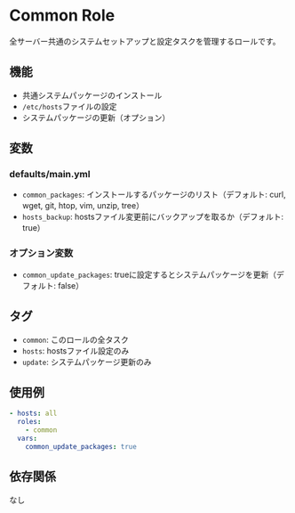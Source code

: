 # Common Role

全サーバー共通のシステムセットアップと設定タスクを管理するロールです。

## 機能

- 共通システムパッケージのインストール
- `/etc/hosts`ファイルの設定
- システムパッケージの更新（オプション）

## 変数

### defaults/main.yml
- `common_packages`: インストールするパッケージのリスト（デフォルト: curl, wget, git, htop, vim, unzip, tree）
- `hosts_backup`: hostsファイル変更前にバックアップを取るか（デフォルト: true）

### オプション変数
- `common_update_packages`: trueに設定するとシステムパッケージを更新（デフォルト: false）

## タグ

- `common`: このロールの全タスク
- `hosts`: hostsファイル設定のみ
- `update`: システムパッケージ更新のみ

## 使用例

```yaml
- hosts: all
  roles:
    - common
  vars:
    common_update_packages: true
```

## 依存関係

なし